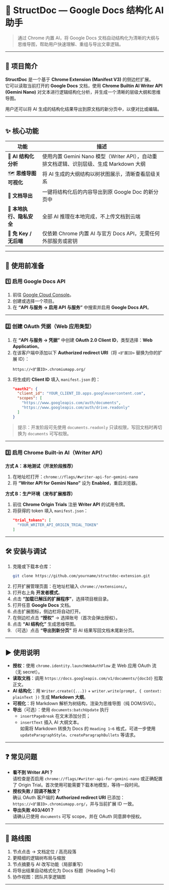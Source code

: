 # 🧩 StructDoc — Google Docs 结构化 AI 助手

> 通过 Chrome 内置 AI，将 Google Docs 文档自动结构化为清晰的大纲与思维导图，帮助用户快速理解、重组与导出文章逻辑。

---

## 📘 项目简介

**StructDoc** 是一个基于 **Chrome Extension (Manifest V3)** 的侧边栏扩展。  
它可以读取当前打开的 **Google Docs** 文档，使用 **Chrome Builtin AI Writer API (Gemini Nano)** 对文本进行逻辑结构化分析，并生成一个清晰的层级大纲和思维导图。  

用户还可以将 AI 生成的结构化结果导出到原文档的新分页中，以便对比或编辑。

---

## ✨ 核心功能

| 功能 | 描述 |
|------|------|
| 🧠 **AI 结构化分析** | 使用内置 Gemini Nano 模型（Writer API），自动重排文档逻辑、识别层级、生成 Markdown 大纲 |
| 🗺️ **思维导图可视化** | 将 AI 生成的大纲结构以树状图展示，清晰查看层级关系 |
| 📄 **文档导出** | 一键将结构化后的内容导出到原 Google Doc 的新分页中 |
| 🔐 **本地执行、隐私安全** | 全部 AI 推理在本地完成，不上传文档到云端 |
| 🚀 **免 Key / 无后端** | 仅依赖 Chrome 内置 AI 与官方 Docs API，无需任何外部服务或密钥 |

---

## 🧰 使用前准备

### 1️⃣ 启用 Google Docs API

1. 前往 [Google Cloud Console](https://console.cloud.google.com/apis/dashboard)。
2. 创建或选择一个项目。  
3. 在 **“API 与服务 → 启用 API 与服务”** 中搜索并启用 **Google Docs API**。

---

### 2️⃣ 创建 OAuth 凭据（Web 应用类型）

1. 在 **“API 与服务 → 凭据”** 中创建 **OAuth 2.0 Client ID**，类型选择：**Web Application**。  
2. 在该客户端中添加以下 **Authorized redirect URI**（将 `<扩展ID>` 替换为你的扩展 ID）：  
   ```
   https://<扩展ID>.chromiumapp.org/
   ```
3. 将生成的 **Client ID** 填入 `manifest.json` 的：
   ```json
   "oauth2": {
     "client_id": "YOUR_CLIENT_ID.apps.googleusercontent.com",
     "scopes": [
       "https://www.googleapis.com/auth/documents",
       "https://www.googleapis.com/auth/drive.readonly"
     ]
   }
   ```

> 提示：开发阶段可先使用 `documents.readonly` 只读权限，写回文档时再切换为 `documents` 可写权限。

---

### 3️⃣ 启用 Chrome Built‑in AI（Writer API）

**方式 A：本地测试（开发阶段推荐）**

1. 在地址栏打开：`chrome://flags/#writer-api-for-gemini-nano`  
2. 将 **“Writer API for Gemini Nano”** 设为 **Enabled**，重启浏览器。

**方式 B：生产环境（发布扩展推荐）**

1. 前往 **Chrome Origin Trials** 注册 **Writer API** 的试用令牌。  
2. 将获得的 token 填入 `manifest.json`：  
   ```json
   "trial_tokens": [
     "YOUR_WRITER_API_ORIGIN_TRIAL_TOKEN"
   ]
   ```

---

## 🛠️ 安装与调试

1. 克隆或下载本仓库：  
   ```bash
   git clone https://github.com/yourname/structdoc-extension.git
   ```
2. 打开扩展管理页面：在地址栏输入 `chrome://extensions/`。  
3. 打开右上角 **开发者模式**。  
4. 点击 **“加载已解压的扩展程序”**，选择项目根目录。  
5. 打开任意 **Google Docs** 文档。  
6. 点击扩展图标，侧边栏将自动打开。  
7. 在侧边栏点击 **“授权”** → 选择账号（首次会弹出授权）。  
8. 点击 **“AI 结构化”** 生成思维导图。  
9. （可选）点击 **“导出到新分页”** 将 AI 结果写回文档末尾新分页。

---

## ▶️ 使用说明

- **授权**：使用 `chrome.identity.launchWebAuthFlow` 走 Web 应用 OAuth 流（无 secret）。  
- **读取文档**：调用 `https://docs.googleapis.com/v1/documents/{docId}` 拉取正文。  
- **AI 结构化**：用 `Writer.create({...})` + `writer.write(prompt, { context: plainText })` 生成 **Markdown 大纲**。  
- **可视化**：将 Markdown 解析为树结构，渲染为思维导图（纯 DOM/SVG）。  
- **导出**（可选）：使用 `documents:batchUpdate` 执行  
  - `insertPageBreak` 在文末添加分页；  
  - `insertText` 插入 AI 大纲文本。  
  如需将 Markdown 转换为 Docs 的 `Heading 1~6` 格式，可进一步使用 `updateParagraphStyle`、`createParagraphBullets` 等请求。

---

## ❓ 常见问题

- **看不到 Writer API？**  
  请检查是否启用 `chrome://flags/#writer-api-for-gemini-nano` 或正确配置了 Origin Trial。首次使用可能需要下载本地模型，等待一段时间。
- **授权失败 / 回调不触发？**  
  确认 OAuth 客户端的 **Authorized redirect URI** 已添加：  
  `https://<扩展ID>.chromiumapp.org/`，并与当前扩展 ID 一致。
- **导出失败 403/401？**  
  请确认已使用 `documents` 可写 scope，并在 OAuth 同意屏中授权。

---

## 🧭 路线图

1. 节点点击 → 文档定位 / 高亮段落  
2. 更精细的逻辑树布局与缩放  
3. 节点摘要与 AI 改写功能（局部重写）  
4. 将导出结果自动格式化为 Docs 标题（Heading 1~6）  
5. 协作视图：团队共享逻辑图

---
